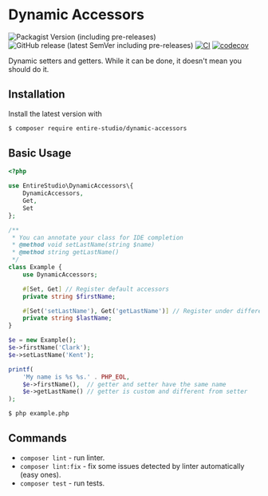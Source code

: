# Dynamic Accessors

![Packagist Version (including pre-releases)](https://img.shields.io/packagist/v/entire-studio/dynamic-accessors?include_prereleases)
![GitHub release (latest SemVer including pre-releases)](https://img.shields.io/github/v/release/entire-studio/dynamic-accessors?include_prereleases&sort=semver)
[![CI](https://github.com/entire-studio/dynamic-accessors/actions/workflows/ci.yml/badge.svg)](https://github.com/entire-studio/dynamic-accessors/actions/workflows/ci.yml)
[![codecov](https://codecov.io/github/entire-studio/dynamic-accessors/branch/master/graph/badge.svg?token=BLCJ4WV25D)](https://codecov.io/github/entire-studio/dynamic-accessors)

Dynamic setters and getters. While it can be done, it doesn't mean you should do it.

## Installation
Install the latest version with
```bash
$ composer require entire-studio/dynamic-accessors
```

## Basic Usage
```php
<?php

use EntireStudio\DynamicAccessors\{
    DynamicAccessors,
    Get,
    Set
};

/**
 * You can annotate your class for IDE completion
 * @method void setLastName(string $name)
 * @method string getLastName()
 */
class Example {
    use DynamicAccessors;

    #[Set, Get] // Register default accessors
    private string $firstName;

    #[Set('setLastName'), Get('getLastName')] // Register under different name
    private string $lastName;
}

$e = new Example();
$e->firstName('Clark');
$e->setLastName('Kent');

printf(
    'My name is %s %s.' . PHP_EOL,
    $e->firstName(),  // getter and setter have the same name
    $e->getLastName() // getter is custom and different from setter
);
```
```bash
$ php example.php
```
## Commands

- `composer lint` - run linter.
- `composer lint:fix` - fix some issues detected by linter automatically (easy ones).
- `composer test` - run tests.

